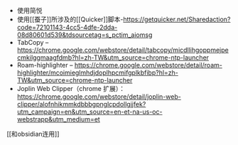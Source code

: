 - 使用简悦
- 使用[[蚕子]]所涉及的[[Quicker]]脚本-https://getquicker.net/Sharedaction?code=72101143-4cc5-4dfe-2dda-08d80601d539&tdsourcetag=s_pctim_aiomsg
- TabCopy – https://chrome.google.com/webstore/detail/tabcopy/micdllihgoppmejpecmkilggmaagfdmb?hl=zh-TW&utm_source=chrome-ntp-launcher
- Roam-highlighter – https://chrome.google.com/webstore/detail/roam-highlighter/mcoimieglmhdjdoplhpcmifgplkbfibp?hl=zh-TW&utm_source=chrome-ntp-launcher
- Joplin Web Clipper（chrome 扩展）：https://chrome.google.com/webstore/detail/joplin-web-clipper/alofnhikmmkdbbbgpnglcpdollgjjfek?utm_campaign=en&utm_source=en-et-na-us-oc-webstrapp&utm_medium=et

[[和obsidian连用]]
